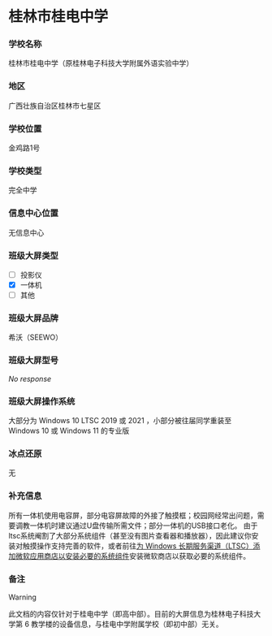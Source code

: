 # 桂林市桂电中学

### 学校名称

桂林市桂电中学（原桂林电子科技大学附属外语实验中学）

### 地区

广西壮族自治区桂林市七星区

### 学校位置

金鸡路1号

### 学校类型

完全中学

### 信息中心位置

无信息中心

### 班级大屏类型

- [ ] 投影仪
- [x] 一体机
- [ ] 其他

### 班级大屏品牌

希沃（SEEWO）

### 班级大屏型号

_No response_

### 班级大屏操作系统

大部分为 Windows 10 LTSC 2019 或 2021 ，小部分被往届同学重装至 Windows 10 或 Windows 11 的专业版

### 冰点还原

无

### 补充信息

所有一体机使用电容屏，部分电容屏故障的外接了触摸框；校园网经常出问题，需要调教一体机时建议通过U盘传输所需文件；部分一体机的USB接口老化。
由于ltsc系统阉割了大部分系统组件（甚至没有图片查看器和播放器），因此建议你安装对触摸操作支持完善的软件，或者前往[为 Windows 长期服务渠道（LTSC）添加微软应用商店以安装必要的系统组件](/faq/Add-Microsoft-Store-for-Windows-LTSC.md)安装微软商店以获取必要的系统组件。

### 备注

> [!WARNING]
> 此文档的内容仅针对于桂电中学（即高中部）。目前的大屏信息为桂林电子科技大学第 6 教学楼的设备信息，与桂电中学附属学校（即初中部）无关。